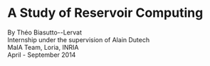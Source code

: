 A Study of Reservoir Computing
====

By Théo Biasutto--Lervat  
Internship under the supervision of Alain Dutech  
MaIA Team, Loria, INRIA  
April - September 2014